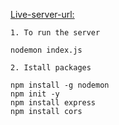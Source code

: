 [Live-server-url:](https://thakurgaon-portal-server-bappasahabapi.vercel.app/news) 


`1. To run the server `
 
    nodemon index.js

`2. Istall packages`

    npm install -g nodemon
    npm init -y
    npm install express
    npm install cors


